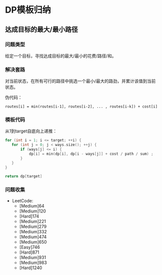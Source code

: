 # DP模板归纳
## 达成目标的最大/最小路径

### 问题类型

给定一个目标，寻找达成目标的最大/最小的花费/路径/和。

### 解决套路

对当前状态，在所有可行的路径中挑选一个最小/最大的路劲，并累计该值到当前状态。

伪代码：
```
routes[i] = min(routes[i-1], routes[i-2], ... , routes[i-k]) + cost[i]
```

### 模板代码

从1到target自底向上递推：
```cpp
for (int i = 1; i <= target; ++i) {
   for (int j = 0; j < ways.size(); ++j) {
       if (ways[j] <= i) {
           dp[i] = min(dp[i], dp[i - ways[j]] + cost / path / sum) ;
       }
   }
}
 
return dp[target]
```

### 问题收集

- LeetCode:
  - [Medium]64
  - [Medium]120
  - [Hard]174
  - [Medium]221
  - [Medium]279
  - [Medium]332
  - [Medium]474
  - [Medium]650
  - [Easy]746
  - [Hard]871
  - [Medium]931
  - [Medium]983
  - [Hard]1240